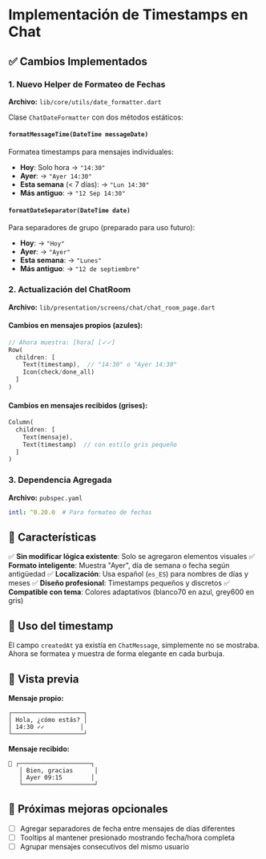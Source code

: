 # Implementación de Timestamps en Chat

## ✅ Cambios Implementados

### 1. Nuevo Helper de Formateo de Fechas
**Archivo:** `lib/core/utils/date_formatter.dart`

Clase `ChatDateFormatter` con dos métodos estáticos:

#### `formatMessageTime(DateTime messageDate)`
Formatea timestamps para mensajes individuales:
- **Hoy**: Solo hora → `"14:30"`
- **Ayer**: → `"Ayer 14:30"`
- **Esta semana** (< 7 días): → `"Lun 14:30"`
- **Más antiguo**: → `"12 Sep 14:30"`

#### `formatDateSeparator(DateTime date)`
Para separadores de grupo (preparado para uso futuro):
- **Hoy**: → `"Hoy"`
- **Ayer**: → `"Ayer"`
- **Esta semana**: → `"Lunes"`
- **Más antiguo**: → `"12 de septiembre"`

### 2. Actualización del ChatRoom
**Archivo:** `lib/presentation/screens/chat/chat_room_page.dart`

#### Cambios en mensajes propios (azules):
```dart
// Ahora muestra: [hora] [✓✓]
Row(
  children: [
    Text(timestamp),  // "14:30" o "Ayer 14:30"
    Icon(check/done_all)
  ]
)
```

#### Cambios en mensajes recibidos (grises):
```dart
Column(
  children: [
    Text(mensaje),
    Text(timestamp)  // con estilo gris pequeño
  ]
)
```

### 3. Dependencia Agregada
**Archivo:** `pubspec.yaml`
```yaml
intl: ^0.20.0  # Para formateo de fechas
```

## 🎯 Características

✅ **Sin modificar lógica existente**: Solo se agregaron elementos visuales
✅ **Formato inteligente**: Muestra "Ayer", día de semana o fecha según antigüedad
✅ **Localización**: Usa español (`es_ES`) para nombres de días y meses
✅ **Diseño profesional**: Timestamps pequeños y discretos
✅ **Compatible con tema**: Colores adaptativos (blanco70 en azul, grey600 en gris)

## 🔄 Uso del timestamp

El campo `createdAt` ya existía en `ChatMessage`, simplemente no se mostraba.
Ahora se formatea y muestra de forma elegante en cada burbuja.

## 📱 Vista previa

**Mensaje propio:**
```
┌────────────────────┐
│ Hola, ¿cómo estás? │
│ 14:30 ✓✓          │
└────────────────────┘
```

**Mensaje recibido:**
```
👤 ┌────────────────────┐
   │ Bien, gracias      │
   │ Ayer 09:15        │
   └────────────────────┘
```

## 🚀 Próximas mejoras opcionales

- [ ] Agregar separadores de fecha entre mensajes de días diferentes
- [ ] Tooltips al mantener presionado mostrando fecha/hora completa
- [ ] Agrupar mensajes consecutivos del mismo usuario

